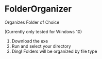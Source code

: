 # FolderOrganizer
Organizes Folder of Choice

(Currently only tested for Windows 10)
1. Download the exe
2. Run and select your directory
3. Ding! Folders will be organized by file type
